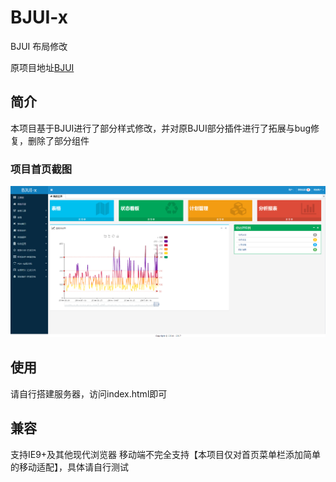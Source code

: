 # BJUI-x
BJUI 布局修改

原项目地址[BJUI](http://b-jui.com/)

## 简介
本项目基于BJUI进行了部分样式修改，并对原BJUI部分插件进行了拓展与bug修复，删除了部分组件

### 项目首页截图

![首页截图](https://github.com/JZaaa/BJUI-x/blob/master/assets/img/index.png)

## 使用
请自行搭建服务器，访问index.html即可

## 兼容
支持IE9+及其他现代浏览器
移动端不完全支持【本项目仅对首页菜单栏添加简单的移动适配】，具体请自行测试


